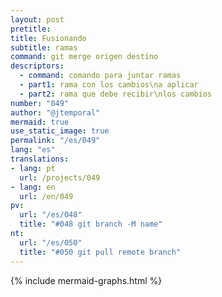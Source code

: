 ```yaml
---
layout: post
pretitle:
title: Fusionando
subtitle: ramas
command: git merge origen destino
descriptors:
  - command: comando para juntar ramas
  - part1: rama con los cambios\na aplicar
  - part2: rama que debe recibir\nlos cambios
number: "049"
author: "@jtemporal"
mermaid: true
use_static_image: true
permalink: "/es/049"
lang: "es"
translations:
- lang: pt
  url: /projects/049
- lang: en
  url: /en/049
pv:
  url: "/es/048"
  title: "#048 git branch -M name"
nt:
  url: "/es/050"
  title: "#050 git pull remote branch"
---
```


{% include mermaid-graphs.html %}
